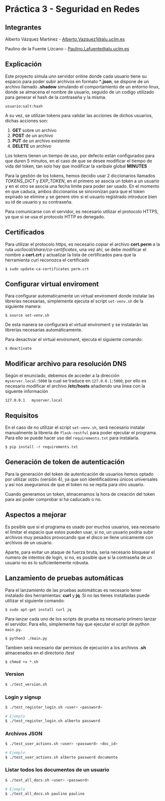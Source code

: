# Práctica 3 - Seguridad en Redes

## Integrantes

Alberto Vázquez Martínez - Alberto.Vazquez1@alu.uclm.es

Paulino de la Fuente Lizcano - Paulino.Lafuente@alu.uclm.es

## Explicación

Este proyecto simula unn servidor online donde cada usuario tiene su espacio para poder subir archivos en formato ***.json**,
se dispone de un archivo llamado **.shadow** simulando el comportamiento de un entorno linux, donde se almacena el nombre de usuario, seguido de un codigo utilizado para generar el hash de la contraseña y la misma.

```
usuario:salt:hash
```

A su vez, se utilizan tokens para validar las acciones de dichos usuarios, dichas acciones son:
1. **GET** sobre un archivo
2. **POST** de un archivo
3. **PUT** de un archivo existente
4. **DELETE** un archivo

Los tokens tienen un tiempo de uso, por defecto están configurados para que duren 5 minutos, en el caso de que se desee modificar el tiempo de vida del token, tan solo hay que modificar la varibale global **MINUTES**

Para la gestión de los tokens, hemos decidio usar 2 diccionarios llamados *TOKENS_DICT* y *EXP_TOKEN*, en el primero se asocia un token a un usuario y en el otro se asocia una fecha limite para poder ser usado. En el momento en que caduca, ambos diccionarios se sincronizan para que el token expirado se elimine y se genere otro si el usuario registrado introduce bien su id de usuario y su contraseña.

Para comunicarse con el servidor, es necesario utilizar el protocolo HTTPS, ya que si se usa el protocolo HTTP es denegado.

## Certificados

Para utilizar el protocolo https, es necesario copiar el archivo **cert.perm** a la ruta *usr/local/share/ca-certificates*, una vez ahí, se debe modificar el nombre a **cert.crt** y actualizar la lista de certificados para que la herramienta curl reconozca el certificado 

```
$ sudo update-ca-certificates perm.crt
```

## Configurar virtual enviroment
Para configurar automaticamente un virtual enviroment donde instalar las librerías necesarias, simplemente ejecuta el script `set-venv.sh` de la siguiente manera:

```
$ source set-venv.sh
```
De esta manera se configurará el virtual enviroment y se instalarán las librerías necesarias automáticamente.

Para desactivar el virtual enviroment, ejecuta el siguiente comando:

```
$ deactivate
```

## Modificar archivo para resolución DNS

Según el enunciado, debemos de acceder a la dirección `myserver.local:5000` la cual se traduce en `127.0.0.1:5000`, por ello es necesario modificar el archivo **/etc/hosts** añadiendo una linea con la siguente información

```
127.0.0.1   myserver.local
```

## Requisitos

En el caso de no utilizar el script `set-venv.sh`, será necesario instalar manualmente la librería de `flask-restful` para poder ejecutar el programa. Para ello se puede hacer uso del `requirements.txt` para instalarla.

```
$ pip install -r requirements.txt
```

## Generación de token de autenticación

Para la generación del token de autenticación de usuarios hemos optado por utilizar `UUIDs` (versión 4), ya que son identificadores únicos universales y así nos aseguramos de que el token no se repita para otro usuario. 

Cuando generamos un token, almacenamos la hora de creación del token para así poder comprobar si ha caducado o no.

## Aspectos a mejorar

Es posible que si el programa es usado por muchos usuarios, sea necesario el limitar el espacio que estos pueden usar, si no, un usuario podria subir archivos muy pesados provocando que el disco se llene unicamente con archivos de un usuario.

Aparte, para evitar un ataque de fuerza bruta, seria necesario bloquear el numero de intentos de login, si no, es posible que si la contraseña de un usuario no es lo suficientemente robusta.

## Lanzamiento de pruebas automáticas

Para el lanzamiento de las pruebas automáticas es necesario tener instalado dos herramientas: **curl** y **jq**. Si no las tienes installadas puede utilizar el siguiente comando:

```
$ sudo apt-get install curl jq
```

Para lanzar cada uno de los scripts de prueba es necesario primero lanzar el servidor. Para ello, simplemente hay que ejecutar el script de python `main.py`.

```
$ python3 ./main.py
```

 Tambien será necesario dar permisos de ejecución a los archivos **.sh** almacenados en el directorio */test*


```
$ chmod +x *.sh
```

### Version

```bash
$ ./test_version.sh
```
### Login y signup

```bash
$ ./test_register_login.sh <user> <password>

# Ejemplo
$ ./test_register_login.sh alberto password
```

### Archivos JSON

```bash
$ ./test_user_actions.sh <user> <password> <doc_id>

# Ejemplo
$ ./test_user_actions.sh alberto password documento
```

### Listar todos los documentos de un usuario

```bash
$ ./test_all_docs.sh <user> <password>

# Ejemplo
$ ./test_all_docs.sh paulino paulino
```
